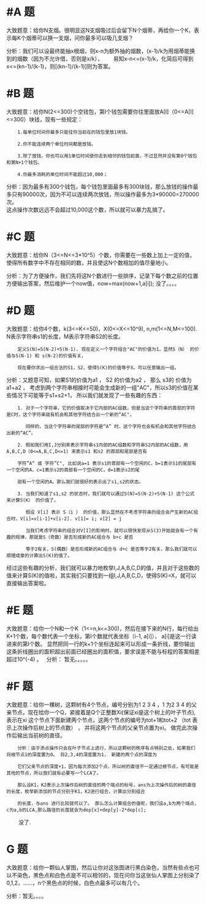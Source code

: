 #A 题 
======================

大致题意：给你N支烟。很明显这N支烟吸过后会留下N个烟蒂，再给你一个K，表示每K个烟蒂可以换一支烟，问你最多可以吸几支烟？
  
  分析：我们可以设最终能抽x根烟，则x-n为额外抽的烟数，(x-1)/k为用烟蒂能换到的烟数（因为不允许借，否则是x/k），
       
       易知x-n<=(x-1)/k，化简后可得到x<=(kn-1)/(k-1)，则[(kn-1)/(k-1)]则为答案。
       
#B 题
======================

大致题意：给你N(2<=300)个空钱包，第I个钱包需要你往里面放A[I]（0<=A[I]<=300）块钱，现有一些规定：
        
        1.每单位时间你最多只能往你当前在的钱包里放1块钱。 
				
        2.你不能连续两个单位时间都是放钱。
				
        3.除了放钱，你也可以用1单位时间使你走到相邻的钱包前面，不过显然并没有第0个钱包和第N+1个钱包。
       
        4.你最多消耗的单位时间不能超过10,000；
   
   分析：因为最多有300个钱包，每个钱包里面最多有300块钱，那么放钱的操作最多只有90000次，因为不可以连续两次放钱，所以操作最多为3*90000=270000 次。
	      
        这点操作次数远远不会超过10,000这个数，所以就可以暴力乱搞了。
        
#C 题
======================

大致题意：给你N（3<=N<=3\*10^5）个数，你需要在一些数上加上一定的值，使得所有数字中不存在相同的数，并且使这N个数相加的值尽量地小。

分析：为了方便操作，我们先将这N个数进行一些排序，记录下每个数之前的位置方便输出答案，然后维护一个now值，now=max(now+1,a[i]); 没了。。。。
   
#D 题
======================

大致题意：给你4个数，k(3<=K<=50)，X(0<=X<=10^9), n,m(1<=N,M<=100). N表示字符串s1的长度，M表示字符串S2的长度。
        
        定义S(N)=S(N-2)+S(N-1). 现在定义一个字符组合"AC"的价值为1，显然S（N） 的价值与S(N-1) 和 s(N-2)的价值有关，
				
        现在要你求出一组合法的S1，S2，使得S(K)的价值等于X。可以任意输出一组。 
  
  分析：又题意可知，如果S1的价值为a1 ， S2 的价值为a2 ， 那么 s3的 价值为 a1+a2 ， 考虑到两个字符串相接时可能会生成新的一组"AC"，所以s3的价值在某些情况下可能等于s1+s2+1， 所以我们就发现了一些有趣的东西：
        
        1. 对于一个字符串，它的价值取决于它内部的AC组数，但是当这个字符串的首部的字符是C时，这个字符串就有机会和其他字符结合出一个新的“AC"，
        
           同样的，当这个字符串的尾部的字符是“A” 时，这个字符也会有机会和其他字符结合出新的“AC”。
        
        2. 假如我们用I,J分别来表示字符串s1内部的AC组数和字符串S2内部的AC组数，用 A,B,C,D（0<=A,B,C,D<=1) 来表示s1 和s2 的首部和尾部是否有
        
        字符”A“ 或 字符”C", 比如说a=1 表示s1的首部有一个空闲的C，b=1表示S1的尾部有一个空闲的A，c=1表示s2的首部有一个空闲的C，d=1表示s2的尾
        
        部有一个空闲的A。那么我们就很好的表示出了s1,s2的状态。
        
        3. 当我们知道了s1,s2 的状态时，我们就可以通过S(N)=S(N-2)+S(N-1) 这个公式 来计算S(K） 的价值了。
           
           假设 V[i] 表示 S（i ） 的价值，那么显然在不考虑字符串的组合会产生新的AC组合时，V[i]=v[i-1]+v[i-2]. v[1]= i; v[2] = j
           
           当我们考虑字符串的组合对V[I]的影响时，就可以很快发现从S(3)开始就会有一个有趣的规律，那就是S（奇数）是否形成新的AC组合与 b+c 是否
           
           等于2有关，S(偶数）是否形成新的AC组合与 d+c 是否等于2有关，那么我们就可以顺理成章的计算出S(K)的值了。
      
   经过这些有趣的分析，我们就可以暴力地枚举I,J,A,B,C,D的值，并且对于这些数的值来计算S(K)的值啦，其实我们只要找到一组I,J,A,B,C,D，使得S(K)=X，就可以直接输出答案啦。

#E 题 
======================

大致题意：给你一个N和一个K（1<=n,k<=300)，然后在接下来的N行，每行给出K+1个数，每个数代表一个坐标，第I个数就代表坐标（i-1, a[i]）， a[i]是这一行读进来的第I个数。 显然把同一行的k+1个坐标连起来可以形成一条折线，要你输出这条折线圈出的面积超出前面已经圈出的面积值，要求误差不能与标程的答案相差超过10^(-4) 。
   
   分析： 暂无。。。。。
   
#F 题
======================

大致题意：给你一棵树，这颗树有4个节点，编号分别为1 2 3 4 ，1 为2 3 4 的父亲节点，现在给你一个Q，紧接着是Q个正整数Xi(保证xi是这个树上的叶子节点),表示在xi 这个节点下面新建两个节点，这两个节点的编号为tot+1和tot+2 （tot 表示上次操作后树上的节点数） ， 并将这两个节点的父亲节点置为xi。
做完此次操作后输出当前树的直径。
   
        分析：由于添点操作只会在叶子节点上进行，所以这颗树的秩序有点特别之处，如果我们将根节点1的深度置为0。 将2,3,4的深度置为1， 新建的两个点的深度为
        
        它们父亲节点的深度+1，因为每次添加2个点，所以树的直径不一定通过根节点，有可能是其他的节点，所以我们就有必要写一个LCA了。
        
        那么设K1，K2表示上次操作后树的直径的两个端点的标号，ans为上次操作后的树的直径的长度，枚举新添加的节点分别于K1，K2进行组合，计算出分别组合
        
        的长度，与ans 进行比较就可以了。 那么怎么计算组合的值呢，我们设a,b为两个端点，c为a,b的LCA,那么路径的长度就会为dep[x]+dep[y]-2*dep[c];
        
        没了.
        
G 题
======================

大致题意：给你一颗仙人掌图，然后让你对这张图进行黑白染色，当然有些点也可以不染色，黑色点和白色点是不可以相邻的，现在问你当这张仙人掌图上分别染了0,1,2，......，n个黑色点的时候，白色点最多可以有几个。
   
   分析：暂无。。。。

